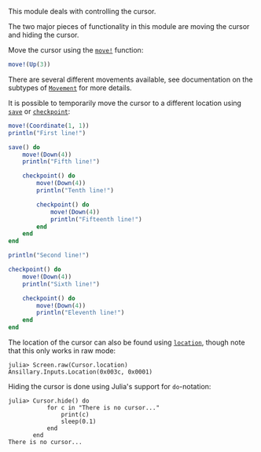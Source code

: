This module deals with controlling the cursor.

The two major pieces of functionality in this module are moving the cursor and hiding the cursor.

Move the cursor using the [`move!`](@ref) function:

```julia
move!(Up(3))
```

There are several different movements available, see documentation on the subtypes of [`Movement`](@ref) for more details.

It is possible to temporarily move the cursor to a different location using [`save`](@ref) or [`checkpoint`](@ref):

```julia
move!(Coordinate(1, 1))
println("First line!")

save() do
	move!(Down(4))
	println("Fifth line!")

	checkpoint() do
		move!(Down(4))
		println("Tenth line!")

		checkpoint() do
			move!(Down(4))
			println("Fifteenth line!")
		end
	end
end

println("Second line!")

checkpoint() do
	move!(Down(4))
	println("Sixth line!")

	checkpoint() do
		move!(Down(4))
		println("Eleventh line!")
	end
end
```

The location of the cursor can also be found using [`location`](@ref), though note that this only works in raw mode:

```julia-repl
julia> Screen.raw(Cursor.location)
Ansillary.Inputs.Location(0x003c, 0x0001)
```

Hiding the cursor is done using Julia's support for `do`-notation:

```julia-repl
julia> Cursor.hide() do
		   for c in "There is no cursor..."
			   print(c)
			   sleep(0.1)
		   end
	   end
There is no cursor...
```
